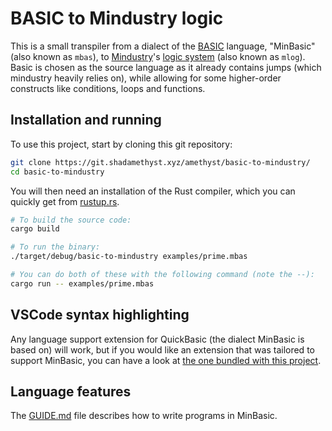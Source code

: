 # BASIC to Mindustry logic

This is a small transpiler from a dialect of the [BASIC](https://en.wikipedia.org/wiki/BASIC) language, "MinBasic" (also known as `mbas`), to [Mindustry](https://github.com/Anuken/Mindustry/)'s [logic system](https://www.reddit.com/r/Mindustry/comments/kfea1e/an_overly_indepth_logic_guide/) (also known as `mlog`).
Basic is chosen as the source language as it already contains jumps (which mindustry heavily relies on), while allowing for some higher-order constructs like conditions, loops and functions.

## Installation and running

To use this project, start by cloning this git repository:

```sh
git clone https://git.shadamethyst.xyz/amethyst/basic-to-mindustry/
cd basic-to-mindustry
```

You will then need an installation of the Rust compiler, which you can quickly get from [rustup.rs](https://rustup.rs/).

```sh
# To build the source code:
cargo build

# To run the binary:
./target/debug/basic-to-mindustry examples/prime.mbas

# You can do both of these with the following command (note the --):
cargo run -- examples/prime.mbas
```

<!-- TODO: add options -->

## VSCode syntax highlighting

Any language support extension for QuickBasic (the dialect MinBasic is based on) will work,
but if you would like an extension that was tailored to support MinBasic, you can have a look at [the one bundled with this project](./minbasic-vscode/README.md).

## Language features

The [GUIDE.md](./GUIDE.md) file describes how to write programs in MinBasic.
